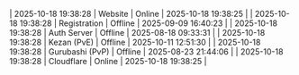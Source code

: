 | 2025-10-18 19:38:28 | Website | Online | 2025-10-18 19:38:25 |
| 2025-10-18 19:38:28 | Registration | Offline | 2025-09-09 16:40:23 |
| 2025-10-18 19:38:28 | Auth Server | Offline | 2025-08-18 09:33:31 |
| 2025-10-18 19:38:28 | Kezan (PvE) | Offline | 2025-10-11 12:51:30 |
| 2025-10-18 19:38:28 | Gurubashi (PvP) | Offline | 2025-08-23 21:44:06 |
| 2025-10-18 19:38:28 | Cloudflare | Online | 2025-10-18 19:38:25 |
